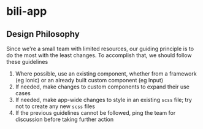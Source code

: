 # bili-app


## Design Philosophy
Since we're a small team with limited resources, our guiding principle is to do the most with the least changes. To accomplish that, we should follow these guidelines

1. Where possible, use an existing component, whether from a framework (eg Ionic) or an already built custom component (eg Input)
2. If needed, make changes to custom components to expand their use cases
3. If needed, make app-wide changes to style in an existing `scss` file; try not to create any new `scss` files
4. If the previous guidelines cannot be followed, ping the team for discussion before taking further action
